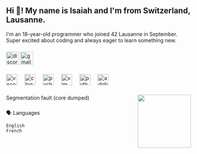 <h2 align="left">Hi 👋! My name is Isaiah and I'm from Switzerland, Lausanne.</h2>

I'm an 18-year-old programmer who joined 42 Lausanne in September.
Super excited about coding and always eager to learn something new.

###

<div align="left">
  <img src="https://img.shields.io/static/v1?message=Discord&logo=discord&label=&color=7289DA&logoColor=white&labelColor=&style=for-the-badge" height="35" alt="discord logo"  />
  <img src="https://img.shields.io/static/v1?message=Gmail&logo=gmail&label=&color=D14836&logoColor=white&labelColor=&style=for-the-badge" height="35" alt="gmail logo"  />
</div>

###

<div align="left">
  <img src="https://cdn.jsdelivr.net/gh/devicons/devicon/icons/vscode/vscode-original.svg" height="30" alt="vscode logo"  />
  <img width="12" />
  <img src="https://cdn.jsdelivr.net/gh/devicons/devicon/icons/c/c-original.svg" height="30" alt="c logo"  />
  <img width="12" />
  <img src="https://cdn.jsdelivr.net/gh/devicons/devicon/icons/pycharm/pycharm-original.svg" height="30" alt="pycharm logo"  />
  <img width="12" />
  <img src="https://cdn.jsdelivr.net/gh/devicons/devicon/icons/vim/vim-original.svg" height="30" alt="vim logo"  />
  <img width="12" />
  <img src="https://cdn.jsdelivr.net/gh/devicons/devicon/icons/python/python-original.svg" height="30" alt="python logo"  />
  <img width="12" />
  <img src="https://skillicons.dev/icons?i=ps" height="30" alt="adobephotoshop logo"  />
</div>

###

<img align="right" height="145" src="https://cdn.discordapp.com/attachments/1020978584241831936/1107506559325585548/bounce.gif?ex=67828b1c&is=6781399c&hm=97eec66b6db6dc28b202dd2c40c79e795620ff938b8bf114eaa1fe883b675000&"  />

###

<p align="left">Segmentation fault (core dumped)</p>

###

🗣️ Languages

    English
    French

###
